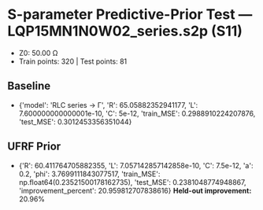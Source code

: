 # S-parameter Predictive-Prior Test — LQP15MN1N0W02_series.s2p (S11)
- Z0: 50.00 Ω
- Train points: 320  |  Test points: 81

## Baseline
- {'model': 'RLC series -> Γ', 'R': 65.05882352941177, 'L': 7.600000000000001e-10, 'C': 5e-12, 'train_MSE': 0.2988910224207876, 'test_MSE': 0.3012453356351044}

## UFRF Prior
- {'R': 60.411764705882355, 'L': 7.057142857142858e-10, 'C': 7.5e-12, 'a': 0.2, 'phi': 3.7699111843077517, 'train_MSE': np.float64(0.23521500178162735), 'test_MSE': 0.2381048774948867, 'improvement_percent': 20.959812707838616}
**Held-out improvement:** 20.96%